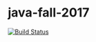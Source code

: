 # java-fall-2017
[![Build Status](https://travis-ci.org/karvozavr/java-fall-2017.svg?branch=master)](https://travis-ci.org/karvozavr/java-fall-2017)
